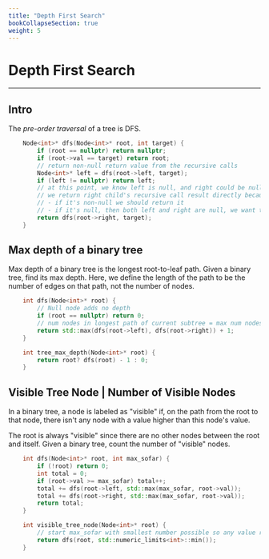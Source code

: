 ```yaml
---
title: "Depth First Search"
bookCollapseSection: true
weight: 5
---
```


# Depth First Search
---
## Intro

The *pre-order traversal* of a tree is DFS.
```c++
    Node<int>* dfs(Node<int>* root, int target) {
        if (root == nullptr) return nullptr;
        if (root->val == target) return root;
        // return non-null return value from the recursive calls
        Node<int>* left = dfs(root->left, target);
        if (left != nullptr) return left;
        // at this point, we know left is null, and right could be null or non-null
        // we return right child's recursive call result directly because
        // - if it's non-null we should return it
        // - if it's null, then both left and right are null, we want to return null
        return dfs(root->right, target);
    }

```

## Max depth of a binary tree
Max depth of a binary tree is the longest root-to-leaf path. Given a binary tree, find its max depth. Here, we define the length of the path to be the number of edges on that path, not the number of nodes.

```c++
    int dfs(Node<int>* root) {
        // Null node adds no depth
        if (root == nullptr) return 0;
        // num nodes in longest path of current subtree = max num nodes of its two subtrees + 1 current node
        return std::max(dfs(root->left), dfs(root->right)) + 1;
    }

    int tree_max_depth(Node<int>* root) {
        return root? dfs(root) - 1 : 0;
    }
```

## Visible Tree Node | Number of Visible Nodes
In a binary tree, a node is labeled as "visible" if, on the path from the root to that node, there isn't any node with a value higher than this node's value.

The root is always "visible" since there are no other nodes between the root and itself. Given a binary tree, count the number of "visible" nodes.

```c++
    int dfs(Node<int>* root, int max_sofar) {
        if (!root) return 0;
        int total = 0;
        if (root->val >= max_sofar) total++;
        total += dfs(root->left, std::max(max_sofar, root->val));
        total += dfs(root->right, std::max(max_sofar, root->val));
        return total;
    }

    int visible_tree_node(Node<int>* root) {
        // start max_sofar with smallest number possible so any value root has is greater than it
        return dfs(root, std::numeric_limits<int>::min());
    }
```
